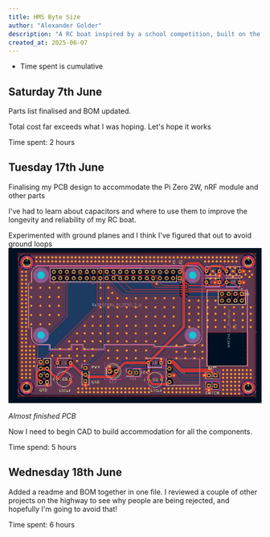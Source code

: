 ```yaml
---
title: HMS Byte Size
author: "Alexander Golder"
description: "A RC boat inspired by a school competition, built on the Raspberry Pi platform"
created_at: 2025-06-07
---
```

- Time spent is cumulative 

## Saturday 7th June
Parts list finalised and BOM updated.

Total cost far exceeds what I was hoping. Let's hope it works

Time spent: 2 hours


## Tuesday 17th June
Finalising my PCB design to accommodate the Pi Zero 2W, nRF module and other parts

I've had to learn about capacitors and where to use them to improve the longevity and reliability of my RC boat. 

Experimented with ground planes and I think I've figured that out to avoid ground loops
![PCB View](/img/pcb.png)

_Almost finished PCB_

Now I need to begin CAD to build accommodation for all the components.

Time spend: 5 hours

## Wednesday 18th June
Added a readme and BOM together in one file. I reviewed a couple of other projects on the highway to see why people are being rejected, and hopefully I'm going to avoid that!

Time spent: 6 hours

